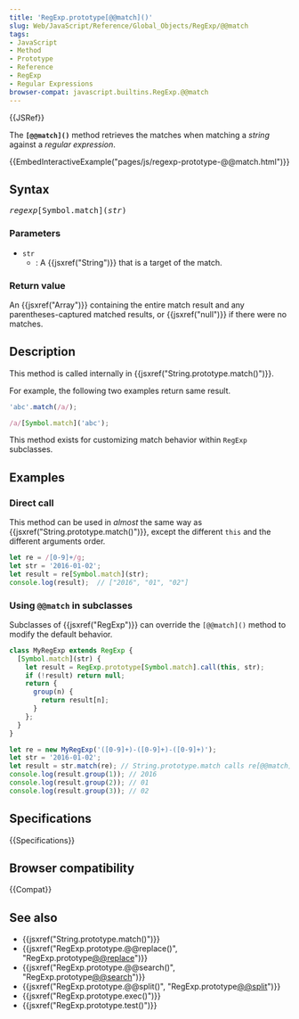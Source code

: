 ```yaml
---
title: 'RegExp.prototype[@@match]()'
slug: Web/JavaScript/Reference/Global_Objects/RegExp/@@match
tags:
- JavaScript
- Method
- Prototype
- Reference
- RegExp
- Regular Expressions
browser-compat: javascript.builtins.RegExp.@@match
---
```

{{JSRef}}

The **`[@@match]()`** method retrieves the matches when matching a _string_
against a _regular expression_.

{{EmbedInteractiveExample("pages/js/regexp-prototype-@@match.html")}}

## Syntax

<pre class="brush: js"><var>regexp</var>[Symbol.match](<var>str</var>)</pre>

### Parameters

- `str`
  - : A {{jsxref("String")}} that is a target of the match.

### Return value

An {{jsxref("Array")}} containing the entire match result and any
parentheses-captured matched results, or {{jsxref("null")}} if there were
no matches.

## Description

This method is called internally in
{{jsxref("String.prototype.match()")}}.

For example, the following two examples return same result.

```js
'abc'.match(/a/);

/a/[Symbol.match]('abc');
```

This method exists for customizing match behavior within `RegExp` subclasses.

## Examples

### Direct call

This method can be used in _almost_ the same way as
{{jsxref("String.prototype.match()")}}, except the different
`this` and the different arguments order.

```js
let re = /[0-9]+/g;
let str = '2016-01-02';
let result = re[Symbol.match](str);
console.log(result);  // ["2016", "01", "02"]
```

### Using `@@match` in subclasses

Subclasses of {{jsxref("RegExp")}} can override the `[@@match]()` method
to modify the default behavior.

```js
class MyRegExp extends RegExp {
  [Symbol.match](str) {
    let result = RegExp.prototype[Symbol.match].call(this, str);
    if (!result) return null;
    return {
      group(n) {
        return result[n];
      }
    };
  }
}

let re = new MyRegExp('([0-9]+)-([0-9]+)-([0-9]+)');
let str = '2016-01-02';
let result = str.match(re); // String.prototype.match calls re[@@match].
console.log(result.group(1)); // 2016
console.log(result.group(2)); // 01
console.log(result.group(3)); // 02
```

## Specifications

{{Specifications}}

## Browser compatibility

{{Compat}}

## See also

- {{jsxref("String.prototype.match()")}}
- {{jsxref("RegExp.prototype.@@replace()", "RegExp.prototype[@@replace]()")}}
- {{jsxref("RegExp.prototype.@@search()", "RegExp.prototype[@@search]()")}}
- {{jsxref("RegExp.prototype.@@split()", "RegExp.prototype[@@split]()")}}
- {{jsxref("RegExp.prototype.exec()")}}
- {{jsxref("RegExp.prototype.test()")}}

